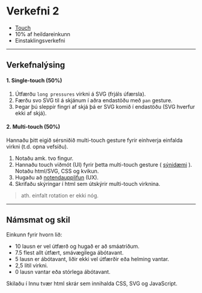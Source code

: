 # Verkefni 2 

- [Touch](https://github.com/GunnarThorunnarson/FORR3FV05EU/wiki/Touch) 
- 10% af heildareinkunn
- Einstaklingsverkefni

---

## Verkefnalýsing

#### 1. Single-touch (50%)
1. Útfærðu `long pressures` virkni á SVG (frjáls úfærsla).
1. Færðu svo SVG til á skjánum í aðra endastöðu með `pan` gesture.
1. Þegar þú sleppir fingri af skjá þá er SVG komið í endastöðu (SVG hverfur ekki af skjá).

<!-- sýndu með smá kvikun þegar þú mátt byrja að hreyfa SVG með pan gesture -->
<!-- 1. Notaðu `swipe` gesture á SVG til að láta það skjótast (hverfa) af skjánum. -->
   
#### 2. Multi-touch (50%)
Hannaðu þitt eigið sérsniðið multi-touch gesture fyrir einhverja einfalda virkni (t.d. opna vefsíðu).

1. Notaðu amk. tvo fingur.
1. Hannaðu touch viðmót (UI) fyrir þetta multi-touch gesture ( [sýnidæmi](https://github.com/GunnarThorunnarson/FORR3FV05EU/blob/master/Myndir/UI_multi-touch.png) ). Notaðu html/SVG, CSS og kvikun.
1. Hugaðu að [notendaupplifun](https://github.com/GunnarThorunnarson/FORR3FV05EU/wiki/Touch#ui--ux) (UX).
1. Skrifaðu skýringar í html sem útskýrir multi-touch virknina.

> ath. einfalt rotation er ekki nóg.

---

## Námsmat og skil

Einkunn fyrir hvorn lið: 

- 10 lausn er vel útfærð og hugað er að smáatriðum.
- 7.5 flest allt útfært, smávægilega ábótavant.
- 5 lausn er ábótavant, liðir ekki vel útfærðir eða helming vantar.
- 2,5 lítil virkni.
- 0 lausn vantar eða stórlega ábótavant.
     
Skilaðu í Innu tvær html skrár sem innihalda CSS, SVG og JavaScript. 

<!-- 
The speed of the user’s gesture should be matched by the speed of the element being moved across the screen.
Spjaldtölva og minileik með tilbúna objecta í canvas í síma og spjaldtölvu. 
-->
